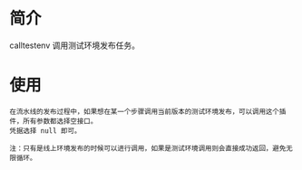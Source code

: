 # 简介

calltestenv 调用测试环境发布任务。

# 使用

```
在流水线的发布过程中，如果想在某一个步骤调用当前版本的测试环境发布，可以调用这个插件，所有参数都选择空接口。
凭据选择 null 即可。

注：只有是线上环境发布的时候可以进行调用，如果是测试环境调用则会直接成功返回，避免无限循环。

```
